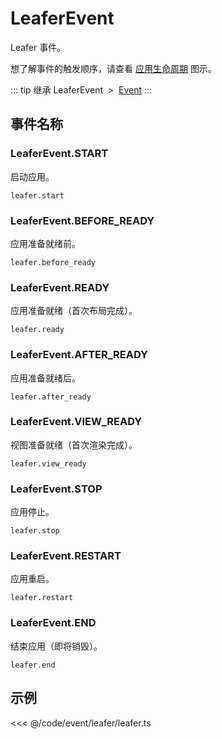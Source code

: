 # LeaferEvent

Leafer 事件。

想了解事件的触发顺序，请查看 [应用生命周期](/guide/life/app.md) 图示。

::: tip 继承
LeaferEvent &nbsp;>&nbsp; [Event](../basic/Event.md)
:::

## 事件名称

### LeaferEvent.START

启动应用。

`leafer.start`

### LeaferEvent.BEFORE_READY

应用准备就绪前。

`leafer.before_ready`

### LeaferEvent.READY

应用准备就绪（首次布局完成）。

`leafer.ready`

### LeaferEvent.AFTER_READY

应用准备就绪后。

`leafer.after_ready`

### LeaferEvent.VIEW_READY

视图准备就绪（首次渲染完成）。

`leafer.view_ready`

### LeaferEvent.STOP

应用停止。

`leafer.stop`

### LeaferEvent.RESTART

应用重启。

`leafer.restart`

### LeaferEvent.END

结束应用（即将销毁）。

`leafer.end`

<!-- ## 继承事件

### [Event](./Event.md) -->

<!-- ## API

### [LeaferEvent](/api/classes/LeaferEvent.md) -->

## 示例

<<< @/code/event/leafer/leafer.ts
